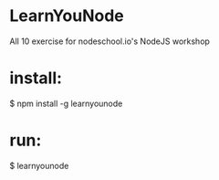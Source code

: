 # LearnYouNode
All 10 exercise for nodeschool.io's NodeJS workshop

# install:
$ npm install -g learnyounode

# run:
$ learnyounode

